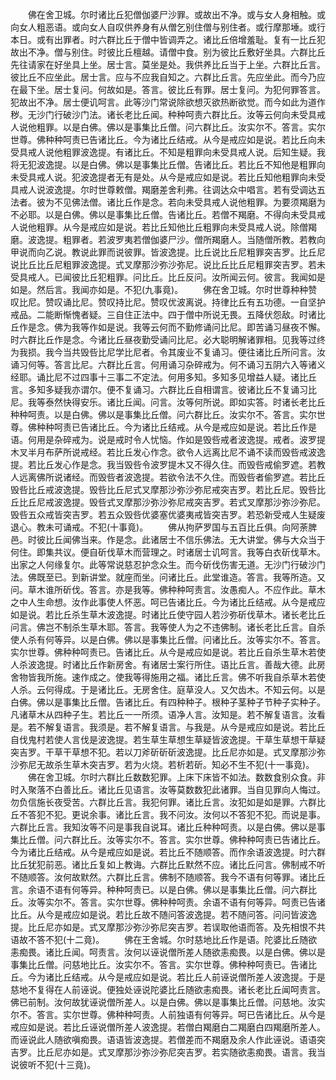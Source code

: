 <!-- { "loadSidebar": true } -->
　　佛在舍卫城。尔时诸比丘犯僧伽婆尸沙罪。或故出不净。或与女人身相触。或向女人粗恶语。或向女人自叹供养身有从僧乞别住僧与别住者。或行摩那埵。或行本日。或有出罪者。时六群比丘于僧中皆调弄之。诸比丘倍增羞耻。复有一比丘犯故出不净。僧与别住。时彼比丘檀越。请僧中食。别为彼比丘敷好坐具。六群比丘先往请家在好坐具上坐。居士言。莫坐是处。我供养比丘当于上坐。六群比丘言。彼比丘不应坐此。居士言。应与不应我自知之。六群比丘言。先应坐此。而今乃应在最下坐。居士复问。何故如是。答言。彼比丘有罪。居士复问。为犯何罪答言。犯故出不净。居士便讥呵言。此等沙门常说除欲想灭欲热断欲觉。而今如此为道作秽。无沙门行破沙门法。诸长老比丘闻。种种呵责六群比丘。汝等云何向未受具戒人说他粗罪。以是白佛。佛以是事集比丘僧。问六群比丘。汝实尔不。答言。实尔世尊。佛种种呵责已告诸比丘。今为诸比丘结戒。从今是戒应如是说。若比丘向未受具戒人说他粗罪波逸提。有诸比丘。不知是粗罪向未受具戒人说。后知生疑。我将无犯波逸提。以是白佛。佛以是事集比丘僧。告诸比丘。若比丘不知他是粗罪向未受具戒人说。犯波逸提者无有是处。从今是戒应如是说。若比丘知他粗罪向未受具戒人说波逸提。尔时世尊敕僧。羯磨差舍利弗。往调达众中唱言。若有受调达五法者。彼为不见佛法僧。诸比丘作是念。若向未受具戒人说他粗罪。为要须羯磨为不必耶。以是白佛。佛以是事集比丘僧。告诸比丘。若僧不羯磨。不得向未受具戒人说他粗罪。从今是戒应如是说。若比丘知他比丘粗罪向未受具戒人说。除僧羯磨。波逸提。粗罪者。若波罗夷若僧伽婆尸沙。僧所羯磨人。当随僧所教。若教向甲说而向乙说。教说此罪而说彼罪。皆波逸提。比丘说比丘尼粗罪突吉罗。比丘尼说比丘比丘尼粗罪波逸提。式叉摩那沙弥沙弥尼。说比丘比丘尼粗罪突吉罗。若未受具戒人。已闻彼比丘犯粗罪。问比丘。比丘反问。汝所闻云何。彼言。我闻如是如是。然后言。我闻亦如是。不犯(九事竟)。
　　佛在舍卫城。尔时世尊种种赞叹比尼。赞叹诵比尼。赞叹持比尼。赞叹优波离说。持律比丘有五功德。一自坚护戒品。二能断惭愧者疑。三自住正法中。四于僧中所说无畏。五降伏怨敌。时诸比丘作是念。佛为我等作如是说。我等云何而不勤修诵问比尼。即苦诵习昼夜不懈。时六群比丘作是念。今诸比丘昼夜勤受诵问比尼。必大聪明解诸罪相。见我等过终为我损。我今当共毁呰比尼学比尼者。令其废业不复诵习。便往诸比丘所问言。汝诵习何等。答言比尼。六群比丘言。何用诵习杂碎戒为。何不诵习五阴六入等诸义经耶。诵比尼不过四事十三事二不定法。何用多知。多知多见增益人疑。诸比丘言。多知多疑我亦谓尔。便不复诵习。六群比丘自相谓言。彼诸比丘不复诵习比尼。我等泰然快得安乐。诸比丘闻。问言。汝等何所说。即如实答。时诸长老比丘种种呵责。以是白佛。佛以是事集比丘僧。问六群比丘。汝实尔不。答言。实尔世尊。佛种种呵责已告诸比丘。今为诸比丘结戒。从今是戒应如是说。若比丘作是语。何用是杂碎戒为。说是戒时令人忧恼。作如是毁呰戒者波逸提。戒者。波罗提木叉半月布萨所说戒经。若比丘发心作念。欲令人远离比尼不诵不读而毁呰戒波逸提。若比丘发心作是念。我当毁呰令波罗提木又不得久住。而毁呰戒偷罗遮。若教人远离佛所说诸经。而毁呰者波逸提。若欲令法不久住。而毁呰者偷罗遮。若比丘毁呰比丘戒波逸提。毁呰比丘尼式叉摩那沙弥沙弥尼戒突吉罗。若比丘尼。毁呰比丘比丘尼戒波逸提。毁呰式叉摩那沙弥沙弥尼戒突吉罗。若式叉摩那沙弥沙弥尼。毁呰五众戒皆突吉罗。若五众毁呰优婆塞优婆夷戒皆突吉罗。若恐新受戒人生疑废退心。教未可诵戒。不犯(十事竟)。
　　佛从拘萨罗国与五百比丘俱。向阿荼脾邑。时彼比丘闻佛当来。作是念。此诸居士不信乐佛法。无大讲堂。佛与大众当于何住。即集共议。便自斫伐草木而营理之。时诸居士讥呵言。我等白衣斫伐草木。出家之人何缘复尔。此等常说慈忍护念众生。而今斫伐伤害无道。无沙门行破沙门法。佛既至已。到新讲堂。就座而坐。问诸比丘。此堂谁造。答言。我等所造。又问。草木谁所斫伐。答言。亦是我等。佛种种呵责言。汝愚痴人。不应作此。草木之中人生命想。汝作此事使人怀恶。呵已告诸比丘。今为诸比丘结戒。从今是戒应如是说。若比丘杀生草木波逸提。时诸比丘使守园人若沙弥斫伐草木。诸长老比丘问言。佛岂不制杀生草木耶。答言。我等使人为之不违佛制。诸长老比丘言。自杀使人杀有何等异。以是白佛。佛以是事集比丘僧。问诸比丘。汝等实尔不。答言。实尔世尊。佛种种呵责已。告诸比丘。从今是戒应如是说。若比丘自杀生草木若使人杀波逸提。时诸比丘作新房舍。有诸居士案行所住。语比丘言。善哉大德。此房舍物皆我所施。速作成之。使我等得施用之福。诸比丘言。佛不听我自杀草木若使人杀。云何得成。于是诸比丘。无房舍住。庭草没人。又欠齿木。不知云何。以是白佛。佛以是事集比丘僧。告诸比丘。有四种种子。根种子茎种子节种子实种子。凡诸草木从四种子生。若比丘一一所须。语净人言。汝知是。若不解复语言。汝看是。若不解复语言。我须是。若不解复语言。与我是。从今是戒应如是说。若比丘自伐鬼村若使人言伐是波逸提。若生草生草想生草疑皆波逸提。干草生草想干草疑突吉罗。干草干草想不犯。若以刀斧斫斫斫波逸提。比丘尼亦如是。式叉摩那沙弥沙弥尼无故杀生草木突吉罗。若为火烧。若析若斫。知必不生不犯(十一事竟)。
　　佛在舍卫城。尔时六群比丘数数犯罪。上床下床皆不如法。数数食别众食。非时入聚落不白善比丘。诸比丘见语言。汝等莫数数犯此诸罪。当自见罪向人悔过。勿负信施长夜受苦。六群比丘言。我犯何罪。诸比丘言。汝犯如是如是罪。六群比丘不答犯不犯。更说余事。诸比丘言。我不问汝。汝何以不答犯不犯。而说是事。六群比丘言。我知汝等不问是事我自说耳。诸比丘种种呵责。以是白佛。佛以是事集比丘僧。问六群比丘。汝等实尔不。答言。实尔世尊。佛种种呵责已告诸比丘。今为诸比丘结戒。从今是戒应如是说。若比丘不随顺答。而作余语波逸提。时六群比丘犹犯前恶。诸比丘复如上教诲。六群比丘默然不应。诸比丘问言。佛制戒不听不随顺答。汝何故默然。六群比丘言。佛制不随顺答。我今不语有何等罪。诸比丘言。余语不语有何等异。种种呵责已。以是白佛。佛以是事集比丘僧。问六群比丘。汝等实尔不。答言。实尔世尊。佛种种呵责。余语不语有何等异。呵责已告诸比丘。从今是戒应如是说。若比丘故不随问答波逸提。若不随问答。问问皆波逸提。比丘尼亦如是。式叉摩那沙弥沙弥尼突吉罗。若误取他语而答。及先相恨不共语故不答不犯(十二竟)。
　　佛在王舍城。尔时慈地比丘作是语。陀婆比丘随欲恚痴畏。诸比丘闻。呵责言。汝何以诬说僧所差人随欲恚痴畏。以是白佛。佛以是事集比丘僧。问慈地比丘。汝实尔不。答言。实尔世尊。佛种种呵责已。告诸比丘。今为诸比丘结戒。从今是戒应如是说。若比丘人前诬说僧所差人波逸提。于是慈地不复得在人前诬说。便独处诬说陀婆比丘随欲恚痴畏。诸长老比丘闻呵责言。佛已前制。汝何故犹诬说僧所差人。以是白佛。佛以是事集比丘僧。问慈地。汝实尔不。答言。实尔世尊。佛种种呵责。人前独语有何等异。呵已告诸比丘。从今是戒应如是说。若比丘诬说僧所差人波逸提。若僧白羯磨白二羯磨白四羯磨所差人。而诬说此人随欲嗔痴畏。语语皆波逸提。若僧差而不羯磨及余人作此诬说。语语突吉罗。比丘尼亦如是。式叉摩那沙弥沙弥尼突吉罗。若实随欲恚痴畏。语言。我当说彼听不犯(十三竟)。
